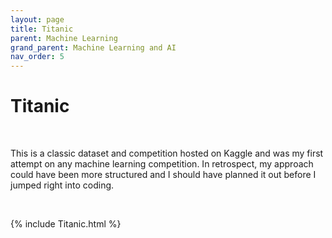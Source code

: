 ```yaml
---
layout: page
title: Titanic
parent: Machine Learning
grand_parent: Machine Learning and AI
nav_order: 5
---
```


# Titanic

<br />

This is a classic dataset and competition hosted on Kaggle and was my first attempt on any machine learning competition. In retrospect, my approach could have been more structured and I should have planned it out before I jumped right into coding.

<br />


{% include Titanic.html %}